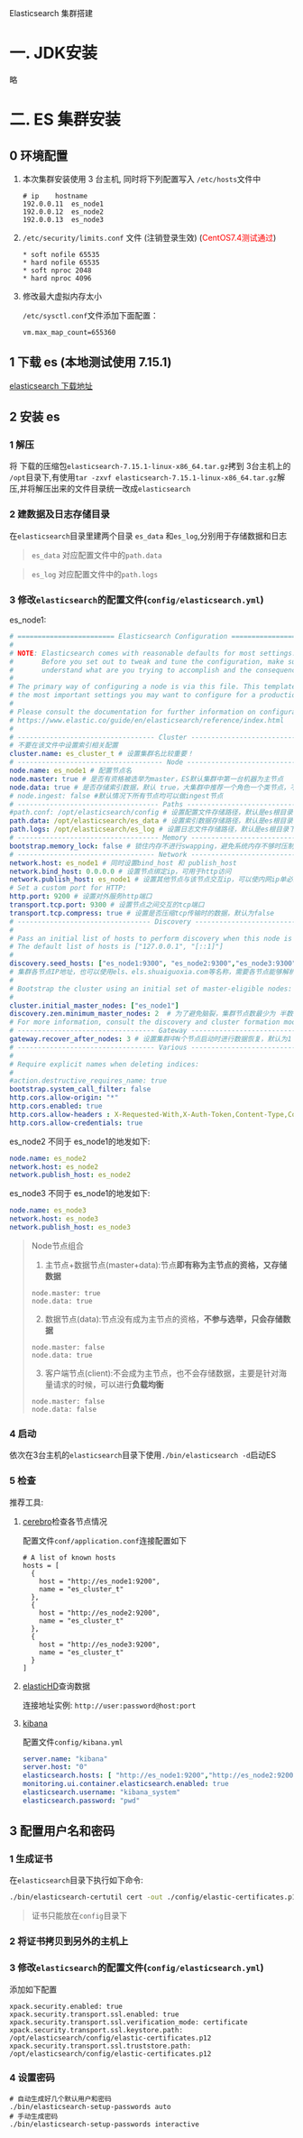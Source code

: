 Elasticsearch 集群搭建

# 一. JDK安装

略

# 二. ES 集群安装

## 0 环境配置

1. 本次集群安装使用 3 台主机, 同时将下列配置写入 `/etc/hosts`文件中

    ```
    # ip	hostname
    192.0.0.11	es_node1
    192.0.0.12	es_node2
    192.0.0.13	es_node3
    ```

2. `/etc/security/limits.conf` 文件 (注销登录生效) (<font style="color:red">CentOS7.4测试通过</font>)

    ```
    * soft nofile 65535
    * hard nofile 65535
    * soft nproc 2048
    * hard nproc 4096
    ```

3. 修改最大虚拟内存太小

   `/etc/sysctl.conf`文件添加下面配置：

   ```
   vm.max_map_count=655360
   ```

## 1 下载 es (本地测试使用 7.15.1)

[elasticsearch 下载地址](https://www.elastic.co/cn/downloads/elasticsearch)

## 2 安装 es

### 1 解压 

将 下载的压缩包`elasticsearch-7.15.1-linux-x86_64.tar.gz`拷到 3台主机上的 `/opt`目录下,有使用`tar -zxvf elasticsearch-7.15.1-linux-x86_64.tar.gz`解压,并将解压出来的文件目录统一改成`elasticsearch`

### 2 建数据及日志存储目录

在`elasticsearch`目录里建两个目录 `es_data` 和`es_log`,分别用于存储数据和日志

> `es_data` 对应配置文件中的`path.data`

> `es_log` 对应配置文件中的`path.logs`

### 3 修改`elasticsearch`的配置文件(`config/elasticsearch.yml`)

es_node1: 

```yml
# ======================== Elasticsearch Configuration =========================
#
# NOTE: Elasticsearch comes with reasonable defaults for most settings.
#       Before you set out to tweak and tune the configuration, make sure you
#       understand what are you trying to accomplish and the consequences.
#
# The primary way of configuring a node is via this file. This template lists
# the most important settings you may want to configure for a production cluster.
#
# Please consult the documentation for further information on configuration options:
# https://www.elastic.co/guide/en/elasticsearch/reference/index.html
#
# ---------------------------------- Cluster -----------------------------------
# 不要在该文件中设置索引相关配置
cluster.name: es_cluster_t # 设置集群名比较重要！
# ------------------------------------ Node ------------------------------------
node.name: es_node1 # 配置节点名
node.master: true # 是否有资格被选举为master，ES默认集群中第一台机器为主节点
node.data: true # 是否存储索引数据，默认 true，大集群中推荐一个角色一个类节点，不要身兼多职
# node.ingest: false #默认情况下所有节点均可以做ingest节点
# ----------------------------------- Paths ------------------------------------
#path.conf: /opt/elasticsearch/config # 设置配置文件存储路径，默认是es根目录下的config目录
path.data: /opt/elasticsearch/es_data # 设置索引数据存储路径，默认是es根目录下的data目录
path.logs: /opt/elasticsearch/es_log # 设置日志文件存储路径，默认是es根目录下的log目录
# ----------------------------------- Memory -----------------------------------
bootstrap.memory_lock: false # 锁住内存不进行swapping，避免系统内存不够时压制JVM虚拟内存
# ---------------------------------- Network -----------------------------------
network.host: es_node1 # 同时设置bind_host 和 publish_host
network.bind_host: 0.0.0.0 # 设置节点绑定ip，可用于http访问
network.publish_host: es_node1 # 设置其他节点与该节点交互ip，可以使内网ip单必须是真实ip
# Set a custom port for HTTP:
http.port: 9200 # 设置对外服务http端口
transport.tcp.port: 9300 # 设置节点之间交互的tcp端口
transport.tcp.compress: true # 设置是否压缩tcp传输时的数据，默认为false
# --------------------------------- Discovery ----------------------------------
#
# Pass an initial list of hosts to perform discovery when this node is started:
# The default list of hosts is ["127.0.0.1", "[::1]"]
#
discovery.seed_hosts: ["es_node1:9300", "es_node2:9300","es_node3:9300"]
# 集群各节点IP地址，也可以使用els、els.shuaiguoxia.com等名称，需要各节点能够解析
#
# Bootstrap the cluster using an initial set of master-eligible nodes:
#
cluster.initial_master_nodes: ["es_node1"]
discovery.zen.minimum_master_nodes: 2  # 为了避免脑裂，集群节点数最少为 半数+1
# For more information, consult the discovery and cluster formation module documentation.
# ---------------------------------- Gateway -----------------------------------
gateway.recover_after_nodes: 3 # 设置集群中N个节点启动时进行数据恢复，默认为1
# ---------------------------------- Various -----------------------------------
#
# Require explicit names when deleting indices:
#
#action.destructive_requires_name: true
bootstrap.system_call_filter: false
http.cors.allow-origin: "*"
http.cors.enabled: true
http.cors.allow-headers : X-Requested-With,X-Auth-Token,Content-Type,Content-Length,Authorization
http.cors.allow-credentials: true
```

es_node2 不同于 es_node1的地发如下:

```yml
node.name: es_node2
network.host: es_node2
network.publish_host: es_node2
```

es_node3 不同于 es_node1的地发如下:

```yml
node.name: es_node3
network.host: es_node3
network.publish_host: es_node3
```

>  Node节点组合
>
>  1. 主节点+数据节点(master+data):节点**即有称为主节点的资格，又存储数据**
>
>  	```
>	node.master: true
>  	node.data: true
>  	```
>  
>  2. 数据节点(data):节点没有成为主节点的资格，**不参与选举，只会存储数据**
>
>  	```
>	node.master: false
>  	node.data: true
>	```
>  
>  3. 客户端节点(client):不会成为主节点，也不会存储数据，主要是针对海量请求的时候，可以进行**负载均衡**
>  
>  	```
>	node.master: false
>  	node.data: false
>	```

### 4 启动

依次在3台主机的`elasticsearch`目录下使用`./bin/elasticsearch -d`启动ES

### 5 检查

推荐工具:

1. [cerebro](https://github.com/lmenezes/cerebro)检查各节点情况

   配置文件`conf/application.conf`连接配置如下

   ```
   # A list of known hosts
   hosts = [
     {
       host = "http://es_node1:9200",
       name = "es_cluster_t"
     },
     {
       host = "http://es_node2:9200",
       name = "es_cluster_t"
     },
     {
       host = "http://es_node3:9200",
       name = "es_cluster_t"
     }
   ]
   ```

2. [elasticHD](https://github.com/qax-os/ElasticHD)查询数据

   连接地址实例: `http://user:password@host:port`
   
3. [kibana](https://www.elastic.co/cn/downloads/kibana)

   配置文件`config/kibana.yml`

   ```yml
   server.name: "kibana"
   server.host: "0"
   elasticsearch.hosts: [ "http://es_node1:9200","http://es_node2:9200","http://es_node3:9200"]
   monitoring.ui.container.elasticsearch.enabled: true
   elasticsearch.username: "kibana_system"
   elasticsearch.password: "pwd"
   ```

## 3 配置用户名和密码

### 1 生成证书

在`elasticsearch`目录下执行如下命令:

```bash
./bin/elasticsearch-certutil cert -out ./config/elastic-certificates.p12 -pass ""
```

>  证书只能放在`config`目录下

### 2 将证书拷贝到另外的主机上

### 3 修改`elasticsearch`的配置文件(`config/elasticsearch.yml`)

添加如下配置

```
xpack.security.enabled: true
xpack.security.transport.ssl.enabled: true
xpack.security.transport.ssl.verification_mode: certificate
xpack.security.transport.ssl.keystore.path: /opt/elasticsearch/config/elastic-certificates.p12
xpack.security.transport.ssl.truststore.path: /opt/elasticsearch/config/elastic-certificates.p12
```

### 4 设置密码

```
# 自动生成好几个默认用户和密码
./bin/elasticsearch-setup-passwords auto
# 手动生成密码
./bin/elasticsearch-setup-passwords interactive 
```







